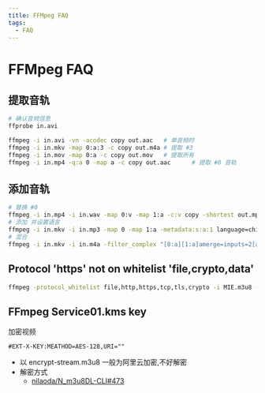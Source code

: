```yaml
---
title: FFMpeg FAQ
tags:
  - FAQ
---
```


# FFMpeg FAQ

## 提取音轨

```bash
# 确认音频信息
ffprobe in.avi

ffmpeg -i in.avi -vn -acodec copy out.aac   # 单音频时
ffmpeg -i in.mkv -map 0:a:3 -c copy out.m4a # 提取 #3
ffmpeg -i in.mov -map 0:a -c copy out.mov   # 提取所有
ffmpeg -i in.mp4 -q:a 0 -map a -c copy out.aac      # 提取 #0 音轨
```

## 添加音轨

```bash
# 替换 #0
ffmpeg -i in.mp4 -i in.wav -map 0:v -map 1:a -c:v copy -shortest out.mp4
# 添加 并设置语言
ffmpeg -i in.mkv -i in.mp3 -map 0 -map 1:a -metadata:s:a:1 language=chi -c:v copy -shortest out.mkv
# 混合
ffmpeg -i in.mkv -i in.m4a -filter_complex "[0:a][1:a]amerge=inputs=2[a]" -map 0:v -map "[a]" -c:v copy -ac 2 -shortest out.mkv
```

## Protocol 'https' not on whitelist 'file,crypto,data'

```bash
ffmpeg -protocol_whitelist file,http,https,tcp,tls,crypto -i MIE.m3u8 -c copy -bsf:a aac_adtstoasc MIE.mp4
```

## FFmpeg Service01.kms key

加密视频

```m3u8
#EXT-X-KEY:MEATHOD=AES-128,URI=""
```

- 以 encrypt-stream.m3u8 一般为阿里云加密,不好解密
- 解密方式
  - [nilaoda/N_m3u8DL-CLI#473](https://github.com/nilaoda/N_m3u8DL-CLI/issues/473)
